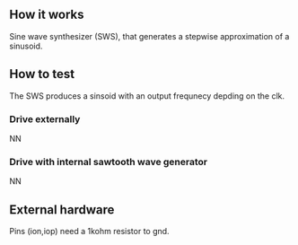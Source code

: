 <!---

This file is used to generate your project datasheet. Please fill in the information below and delete any unused
sections.

You can also include images in this folder and reference them in the markdown. Each image must be less than
512 kb in size, and the combined size of all images must be less than 1 MB.
-->

## How it works

Sine wave synthesizer (SWS), that generates a stepwise approximation of a sinusoid.

## How to test

The SWS produces a sinsoid with an output frequnecy depding on the clk.

### Drive externally

NN

### Drive with internal sawtooth wave generator

NN

## External hardware

Pins (ion,iop) need a 1kohm resistor to gnd.
